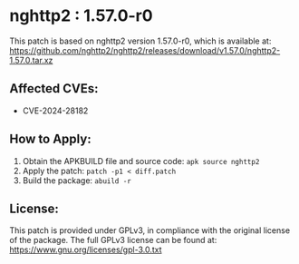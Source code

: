 # nghttp2 : 1.57.0-r0

This patch is based on nghttp2 version 1.57.0-r0, which is available at:
https://github.com/nghttp2/nghttp2/releases/download/v1.57.0/nghttp2-1.57.0.tar.xz

## Affected CVEs:
- CVE-2024-28182

## How to Apply:
1. Obtain the APKBUILD file and source code: `apk source nghttp2`
2. Apply the patch: `patch -p1 < diff.patch`
3. Build the package: `abuild -r`

## License:
This patch is provided under GPLv3, in compliance with the original license of the package.
The full GPLv3 license can be found at: https://www.gnu.org/licenses/gpl-3.0.txt
